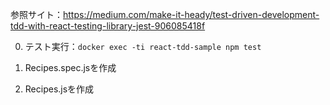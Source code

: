 参照サイト：https://medium.com/make-it-heady/test-driven-development-tdd-with-react-testing-library-jest-906085418f

0. テスト実行：`docker exec -ti react-tdd-sample npm test`

1. Recipes.spec.jsを作成
2. Recipes.jsを作成

